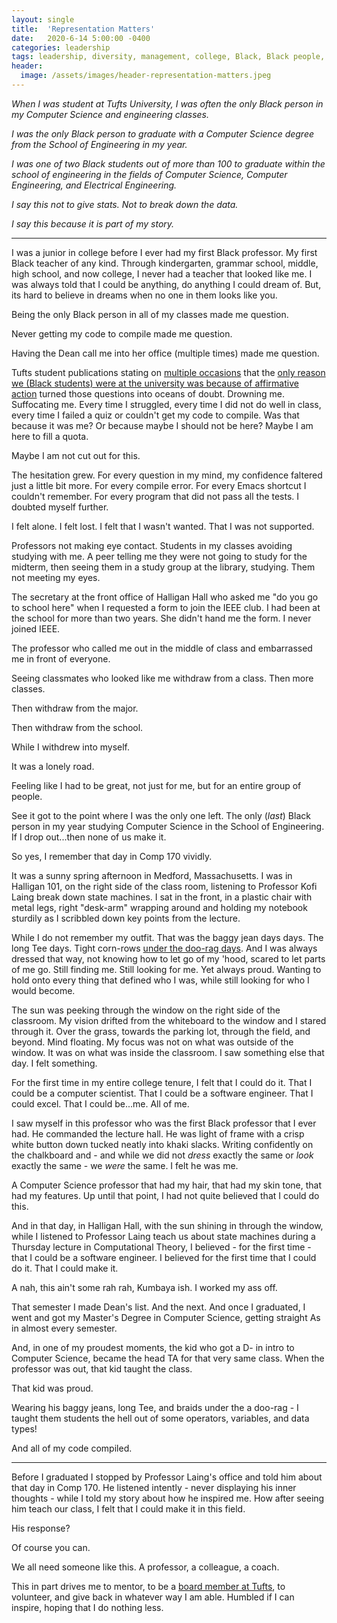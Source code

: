 ```yaml
---
layout: single
title:  'Representation Matters'
date:   2020-6-14 5:00:00 -0400
categories: leadership
tags: leadership, diversity, management, college, Black, Black people, computer science, inclusion, equity, DEI
header:
  image: /assets/images/header-representation-matters.jpeg
---
```


*When I was student at Tufts University, I was often the only Black person in my Computer Science and engineering classes.*

*I was the only Black person to graduate with a Computer Science degree from the School of Engineering in my year.*

*I was one of two Black students out of more than 100 to graduate within the school of engineering in the fields of Computer Science, Computer Engineering, and Electrical Engineering.*

*I say this not to give stats. Not to break down the data.*

*I say this because it is part of my story.*

---

I was a junior in college before I ever had my first Black professor. My first Black teacher of any kind. Through kindergarten, grammar school, middle, high school, and now college, I never had a teacher that looked like me. I was always told that I could be anything, do anything I could dream of. But, its hard to believe in dreams when no one in them looks like you.

Being the only Black person in all of my classes made me question.

Never getting my code to compile made me question.

Having the Dean call me into her office (multiple times) made me question.

Tufts student publications stating on [multiple occasions](https://tuftsdaily.com/archives/2001/09/01/affirmative-action-is-everyones-concern/) that the [only reason we (Black students) were at the university was because of affirmative action](https://www.insidehighered.com/news/2006/12/12/not-so-merry-christmas) turned those questions into oceans of doubt. Drowning me. Suffocating me. Every time I struggled, every time I did not do well in class, every time I failed a quiz or couldn't get my code to compile. Was that because it was me? Or because maybe I should not be here? Maybe I am here to fill a quota.

Maybe I am not cut out for this.

The hesitation grew. For every question in my mind, my confidence faltered just a little bit more. For every compile error. For every Emacs shortcut I couldn't remember. For every program that did not pass all the tests. I doubted myself further.

I felt alone. I felt lost. I felt that I wasn't wanted. That I was not supported.

Professors not making eye contact. Students in my classes avoiding studying with me. A peer telling me they were not going to study for the midterm, then seeing them in a study group at the library, studying. Them not meeting my eyes.

The secretary at the front office of Halligan Hall who asked me "do you go to school here" when I requested a form to join the IEEE club. I had been at the school for more than two years. She didn't hand me the form. I never joined IEEE.

The professor who called me out in the middle of class and embarrassed me in front of everyone.

Seeing classmates who looked like me withdraw from a class. Then more classes.

Then withdraw from the major.

Then withdraw from the school.

While I withdrew into myself.

It was a lonely road.

Feeling like I had to be great, not just for me, but for an entire group of people.

See it got to the point where I was the only one left. The only (*last*) Black person in my year studying Computer Science in the School of Engineering. If I drop out...then none of us make it.

So yes, I remember that day in Comp 170 vividly.

It was a sunny spring afternoon in Medford, Massachusetts. I was in Halligan 101, on the right side of the class room, listening to Professor Kofi Laing break down state machines. I sat in the front, in a plastic chair with metal legs, right "desk-arm" wrapping around and holding my notebook sturdily as I scribbled down key points from the lecture.

While I do not remember my outfit. That was the baggy jean days days. The long Tee days. Tight corn-rows [under the doo-rag days](https://www.cs.tufts.edu/comp/11-2003f/staff.php). And I was always dressed that way, not knowing how to let go of my 'hood, scared to let parts of me go. Still finding me. Still looking for me. Yet always proud. Wanting to hold onto every thing that defined who I was, while still looking for who I would become.

The sun was peeking through the window on the right side of the classroom. My vision drifted from the whiteboard to the window and I stared through it. Over the grass, towards the parking lot, through the field, and beyond. Mind floating. My focus was not on what was outside of the window. It was on what was inside the classroom. I saw something else that day. I felt something.

For the first time in my entire college tenure, I felt that I could do it. That I could be a computer scientist. That I could be a software engineer. That I could excel. That I could be...me. All of me.

I saw myself in this professor who was the first Black professor that I ever had. He commanded the lecture hall. He was light of frame with a crisp white button down tucked neatly into khaki slacks. Writing confidently on the chalkboard and - and while we did not _dress_ exactly the same or _look_ exactly the same - we _were_ the same. I felt he was me.

A Computer Science professor that had my hair, that had my skin tone, that had my features. Up until that point, I had not quite believed that I could do this.

And in that day, in Halligan Hall, with the sun shining in through the window, while I listened to Professor Laing teach us about state machines during a Thursday lecture in Computational Theory, I believed - for the first time - that I could be a software engineer. I believed for the first time that I could do it. That I could make it.

A nah, this ain't some rah rah, Kumbaya ish. I worked my ass off.

That semester I made Dean's list. And the next. And once I graduated, I went and got my Master's Degree in Computer Science, getting straight As in almost every semester.

And, in one of my proudest moments, the kid who got a D- in intro to Computer Science, became the head TA for that very same class. When the professor was out, that kid taught the class.

That kid was proud.

Wearing his baggy jeans, long Tee, and braids under the a doo-rag - I taught them students the hell out of some operators, variables, and data types!

And all of my code compiled.

---
Before I graduated I stopped by Professor Laing's office and told him about that day in Comp 170. He listened intently - never displaying his inner thoughts - while I told my story about how he inspired me.  How after seeing him teach our class, I felt that I could make it in this field.

His response?

Of course you can.

We all need someone like this. A professor, a colleague, a coach.

This in part drives me to mentor, to be a [board member at Tufts](https://engineering.tufts.edu/cs/community/externaladvisoryboard), to volunteer, and give back in whatever way I am able. Humbled if I can inspire, hoping that I do nothing less.
